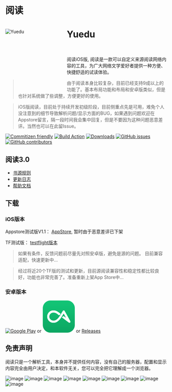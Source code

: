 # 阅读

<div>
  <img width="192" height="192" align="left" src="./images/Icon.png" alt="Yuedu"/>
  <h1>Yuedu</h1>
  <br>
  <p>阅读iOS版, 阅读是一款可以自定义来源阅读网络内容的工具，为广大网络文学爱好者提供一种方便、快捷舒适的试读体验。</p>
</div>

> 由于阅读本身比较复杂，目前已经支持9成以上的功能了。基本布局功能和布局和安卓版类似，但是也针对系统做了些调整，方便更好的使用。

> iOS版阅读，目前处于持续开发初级阶段，目前侧重点先是可用，难免个人没注意到的细节导致解析问题/显示方面的BUG，如果遇到问题欢迎在Appstore留言，隔一段时间我会集中回复，但是不要因为这种问题恶意差评。当然也可以在此留Issue。


[![Commitizen friendly](https://img.shields.io/badge/commitizen-friendly-brightgreen.svg)](http://commitizen.github.io/cz-cli/)
[![Build Action](https://github.com/gedoor/legado/workflows/Android%20CI/badge.svg)](https://github.com/gedoor/legado/actions)
[![Downloads](https://img.shields.io/github/downloads/gedoor/legado/total.svg)](https://github.com/gedoor/legado/releases/latest)
[![GitHub issues](https://img.shields.io/github/issues/gedoor/legado)](https://github.com/gedoor/legado/issues)
[![GitHub contributors](https://img.shields.io/github/contributors/gedoor/legado)](https://github.com/gedoor/legado/graphs/contributors)


## 阅读3.0
* [书源规则](https://alanskycn.gitee.io/teachme/)
* [更新日志](/app/src/main/assets/updateLog.md)
* [帮助文档](/app/src/main/assets/help/appHelp.md)

## 下载

### iOS版本

Appstore测试版V1.1： [AppStore](https://apps.apple.com/cn/app/%E6%BA%90%E9%98%85%E8%AF%BB/id1561787704), 暂时由于恶意差评已下架

TF测试版： [testflight版本](https://testflight.apple.com/join/2Svrtr9y)

> 如果有条件，反馈问题前尽量先对照安卓版，避免是源的问题。 目前兼容适配，快速更新中...

> 经过将近20个TF版的测试和更新，目前源阅读兼容性和稳定性都比较良好，功能也非常完善了。准备重新上架App Store中...

### 安卓版本

<a href="https://play.google.com/store/apps/details?id=io.legado.play.release"><img width="200px" alt="Google Play" src="https://play.google.com/intl/en_us/badges/static/images/badges/en_badge_web_generic.png"/></a> or <a href="https://www.coolapk.com/apk/io.legado.app.release"><img width="100px" height="100px" alt="CoolApk" src="https://github.com/Celeter/build/raw/master/.github/scripts/coolapk.png"/></a> or [Releases](https://github.com/gedoor/legado/releases/latest)


## 免责声明
阅读只是一个解析工具，本身并不提供任何内容，没有自己的服务器，配置和显示内容完全由用户决定，和本软件无关，您可以完全把它理解成一个浏览器。

![image](./images/IMG_6613.PNG)
![image](./images/IMG_6612.PNG)
![image](./images/IMG_6611.PNG)
![image](./images/IMG_6610.PNG)
![image](./images/IMG_6614.PNG)
![image](./images/IMG_6615.PNG)
![image](./images/IMG_0194.PNG)
![image](./images/IMG_0207.PNG)
![image](./images/IMG_0195.PNG)

